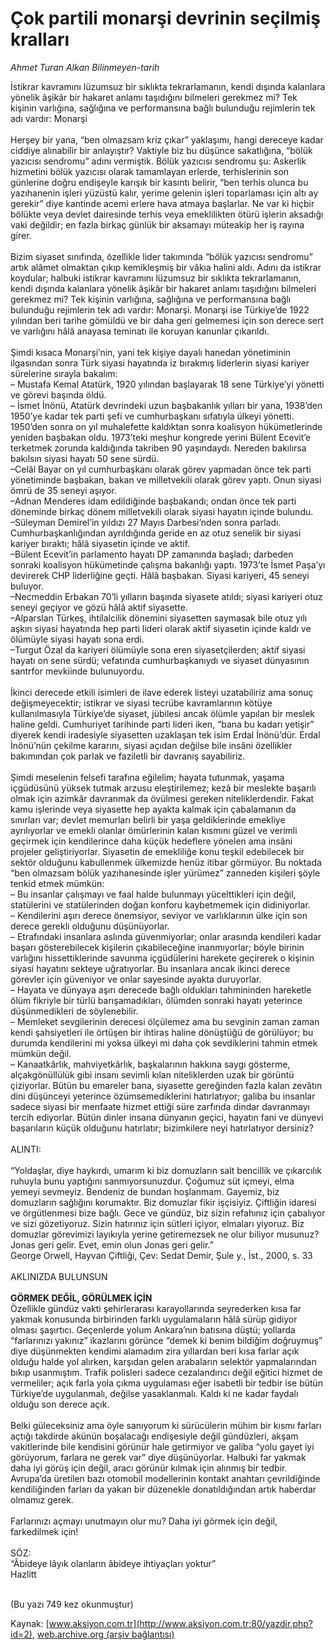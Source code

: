 # Çok partili monarşi devrinin seçilmiş kralları

*Ahmet Turan Alkan Bilinmeyen-tarih*

<div>
 <p>
  <font>
   İstikrar kavramını lüzumsuz bir sıklıkta tekrarlamanın, kendi dışında kalanlara yönelik âşikâr bir hakaret anlamı taşıdığını bilmeleri gerekmez mi? Tek kişinin varlığına, sağlığına ve performansına bağlı bulunduğu rejimlerin tek adı vardır: Monarşi
   <br/>
   <br/>
   Herşey bir yana, “ben olmazsam kriz çıkar” yaklaşımı, hangi dereceye kadar ciddiye alınabilir bir anlayıştır? Vaktiyle biz bu düşünce sakatlığına, “bölük yazıcısı sendromu” adını vermiştik. Bölük yazıcısı sendromu şu: Askerlik hizmetini bölük yazıcısı olarak tamamlayan erlerde, terhislerinin son günlerine doğru endişeyle karışık bir kasıntı belirir, “ben terhis olunca bu yazıhanenin işleri yüzüstü kalır, yerime gelenin işleri toparlaması için altı ay gerekir” diye kantinde acemi erlere hava atmaya başlarlar. Ne var ki hiçbir bölükte veya devlet dairesinde terhis veya emeklilikten ötürü işlerin aksadığı vaki değildir; en fazla birkaç günlük bir aksamayı müteakip her iş rayına girer.
   <br/>
   <br/>
   Bizim siyaset sınıfında, özellikle lider takımında “bölük yazıcısı sendromu” artık alâmet olmaktan çıkıp kemikleşmiş bir vâkıa halini aldı. Adını da istikrar koydular; halbuki istikrar kavramını lüzumsuz bir sıklıkta tekrarlamanın, kendi dışında kalanlara yönelik âşikâr bir hakaret anlamı taşıdığını bilmeleri gerekmez mi? Tek kişinin varlığına, sağlığına ve performansına bağlı bulunduğu rejimlerin tek adı vardır: Monarşi. Monarşi ise Türkiye’de 1922 yılından beri tarihe gömüldü ve bir daha geri gelmemesi için son derece sert ve varlığını hâlâ anayasa teminatı ile koruyan kanunlar çıkarıldı.
   <br/>
   <br/>
   Şimdi kısaca Monarşi’nin, yani tek kişiye dayalı hanedan yönetiminin ilgasından sonra Türk siyasi hayatında iz bırakmış liderlerin siyasi kariyer sürelerine sırayla bakalım:
   <br/>
   – Mustafa Kemal Atatürk, 1920 yılından başlayarak 18 sene Türkiye’yi yönetti ve görevi başında öldü.
   <br/>
   – İsmet İnönü, Atatürk devrindeki uzun başbakanlık yılları bir yana, 1938’den 1950’ye kadar tek parti şefi ve cumhurbaşkanı sıfatıyla ülkeyi yönetti. 1950’den sonra on yıl muhalefette kaldıktan sonra koalisyon hükümetlerinde yeniden başbakan oldu. 1973’teki meşhur kongrede yerini Bülent Ecevit’e terketmek zorunda kaldığında takriben 90 yaşındaydı. Nereden bakılırsa bakılsın siyasi hayatı 50 sene sürdü.
   <br/>
   –Celâl Bayar on yıl cumhurbaşkanı olarak görev yapmadan önce tek parti yönetiminde başbakan, bakan ve milletvekili olarak görev yaptı. Onun siyasi ömrü de 35 seneyi aşıyor.
   <br/>
   –Adnan Menderes idam edildiğinde başbakandı; ondan önce tek parti döneminde birkaç dönem milletvekili olarak siyasi hayatın içinde bulundu.
   <br/>
   –Süleyman Demirel’in yıldızı 27 Mayıs Darbesi’nden sonra parladı. Cumhurbaşkanlığından ayrıldığında geride en az otuz senelik bir siyasi kariyer bıraktı; hâlâ siyasetin içinde ve aktif.
   <br/>
   –Bülent Ecevit’in parlamento hayatı DP zamanında başladı; darbeden sonraki koalisyon hükümetinde çalışma bakanlığı yaptı. 1973’te İsmet Paşa’yı devirerek CHP liderliğine geçti. Hâlâ başbakan. Siyasi kariyeri, 45 seneyi buluyor.
   <br/>
   –Necmeddin Erbakan 70’li yılların başında siyasete atıldı; siyasi kariyeri otuz seneyi geçiyor ve gözü hâlâ aktif siyasette.
   <br/>
   –Alparslan Türkeş, ihtilalcilik dönemini siyasetten saymasak bile otuz yılı aşkın siyasi hayatında hep parti lideri olarak aktif siyasetin içinde kaldı ve ölümüyle siyasi hayatı sona erdi.
   <br/>
   –Turgut Özal da kariyeri ölümüyle sona eren siyasetçilerden; aktif siyasi hayatı on sene sürdü; vefatında cumhurbaşkanıydı ve siyaset dünyasının santrfor mevkiinde bulunuyordu.
   <br/>
   <br/>
   İkinci derecede etkili isimleri de ilave ederek listeyi uzatabiliriz ama sonuç değişmeyecektir; istikrar ve siyasi tecrübe kavramlarının kötüye kullanılmasıyla Türkiye’de siyaset, jübilesi ancak ölümle yapılan bir meslek haline geldi. Cumhuriyet tarihinde parti lideri iken, “bana bu kadarı yetişir” diyerek kendi iradesiyle siyasetten uzaklaşan tek isim Erdal İnönü’dür. Erdal İnönü’nün çekilme kararını, siyasi açıdan değilse bile insâni özellikler bakımından çok parlak ve faziletli bir davranış sayabiliriz.
   <br/>
   <br/>
   Şimdi meselenin felsefi tarafına eğilelim; hayata tutunmak, yaşama içgüdüsünü yüksek tutmak arzusu eleştirilemez; kezâ bir meslekte başarılı olmak için azimkâr davranmak da övülmesi gereken niteliklerdendir. Fakat kamu işlerinde veya siyasette hep ayakta kalmak için çabalamanın da sınırları var; devlet memurları belirli bir yaşa geldiklerinde emekliye ayrılıyorlar ve emekli olanlar ömürlerinin kalan kısmını güzel ve verimli geçirmek için kendilerince daha küçük hedeflere yönelen ama insâni projeler geliştiriyorlar. Siyasetin de emekliliğe konu teşkil edebilecek bir sektör olduğunu kabullenmek ülkemizde henüz itibar görmüyor. Bu noktada “ben olmazsam bölük yazıhanesinde işler yürümez” zanneden kişileri şöyle tenkid etmek mümkün:
   <br/>
   – Bu insanlar çalışmayı ve faal halde bulunmayı yücelttikleri için değil, statülerini ve statülerinden doğan konforu kaybetmemek için didiniyorlar.
   <br/>
   – Kendilerini aşırı derece önemsiyor, seviyor ve varlıklarının ülke için son derece gerekli olduğunu düşünüyorlar.
   <br/>
   – Etrafındaki insanlara aslında güvenmiyorlar; onlar arasında kendileri kadar başarı gösterebilecek kişilerin çıkabileceğine inanmıyorlar; böyle birinin varlığını hissettiklerinde savunma içgüdülerini harekete geçirerek o kişinin siyasi hayatını sekteye uğratıyorlar. Bu insanlara ancak ikinci derece görevler için güveniyor ve onlar sayesinde ayakta duruyorlar.
   <br/>
   – Hayata ve dünyaya aşırı derecede bağlı oldukları tahmininden hareketle ölüm fikriyle bir türlü barışamadıkları, ölümden sonraki hayatı yeterince düşünmedikleri de söylenebilir.
   <br/>
   – Memleket sevgilerinin derecesi ölçülemez ama bu sevginin zaman zaman kendi şahsiyetleri ile örtüşen bir ihtiras haline dönüştüğü de görülüyor; bu durumda kendilerini mi yoksa ülkeyi mi daha çok sevdiklerini tahmin etmek mümkün değil.
   <br/>
   – Kanaatkârlık, mahviyetkârlık, başkalarının hakkına saygı gösterme, alçakgönüllülük gibi insanı sevimli kılan niteliklerden uzak bir görüntü çiziyorlar. Bütün bu emareler bana, siyasette gereğinden fazla kalan zevâtın dini düşünceyi yeterince özümsemediklerini hatırlatıyor; galiba bu insanlar sadece siyasi bir menfaate hizmet ettiği süre zarfında dindar davranmayı tercih ediyorlar. Bütün dinler insana dünyanın geçici, hayatın fani ve dünyevi başarıların küçük olduğunu hatırlatır; bizimkilere neyi hatırlatıyor dersiniz?
   <br/>
   <br/>
   ALINTI:
   <br/>
   <br/>
   “Yoldaşlar, diye haykırdı, umarım ki biz domuzların salt bencillik ve çıkarcılık ruhuyla bunu yaptığını sanmıyorsunuzdur. Çoğumuz süt içmeyi, elma yemeyi sevmeyiz. Bendeniz de bundan hoşlanmam. Gayemiz, biz domuzların sağlığını korumaktır. Biz domuzlar fikir işçisiyiz. Çiftliğin idaresi ve örgütlenmesi bize bağlı. Gece ve gündüz, biz sizin refahınız için çabalıyor ve sizi gözetiyoruz. Sizin hatırınız için sütleri içiyor, elmaları yiyoruz. Biz domuzlar görevimizi layıkıyla yerine getiremezsek ne olur biliyor musunuz? Jonas geri gelir. Evet, emin olun Jonas geri gelir.”
   <br/>
   George Orwell, Hayvan Çiftliği, Çev: Sedat Demir, Şule y., İst., 2000, s. 33
   <br/>
   <br/>
   AKLINIZDA BULUNSUN
   <br/>
   <br/>
   <b>
    GÖRMEK DEĞİL, GÖRÜLMEK İÇİN
   </b>
   <br/>
   Özellikle gündüz vakti şehirlerarası karayollarında seyrederken kısa far yakmak konusunda birbirinden farklı uygulamaların hâlâ sürüp gidiyor olması şaşırtıcı. Geçenlerde yolum Ankara’nın batısına düştü; yollarda “farlarınızı yakınız” ikazlarını görünce “demek ki benim bildiğim doğruymuş” diye düşünmekten kendimi alamadım zira yıllardan beri kısa farlar açık olduğu halde yol alırken, karşıdan gelen arabaların selektör yapmalarından bıkıp usanmıştım. Trafik polisleri sadece cezalandırıcı değil eğitici hizmet de vermeliler; açık farla yola çıkma uygulaması eğer isabetli bir tedbir ise bütün Türkiye’de uygulanmalı, değilse yasaklanmalı. Kaldı ki ne kadar faydalı olduğu son derece açık.
   <br/>
   <br/>
   Belki güleceksiniz ama öyle sanıyorum ki sürücülerin mühim bir kısmı farları açtığı takdirde akünün boşalacağı endişesiyle değil gündüzleri, akşam vakitlerinde bile kendisini görünür hale getirmiyor ve galiba “yolu gayet iyi görüyorum, farlara ne gerek var” diye düşünüyorlar. Halbuki far yakmak daha iyi görüş için değil, aracı görünür kılmak için alınmış bir tedbir. Avrupa’da üretilen bazı otomobil modellerinin kontakt anahtarı çevrildiğinde kendiliğinden farları da yakan bir düzenekle donatıldığından artık haberdar olmamız gerek.
   <br/>
   <br/>
   Farlarınızı açmayı unutmayın olur mu? Daha iyi görmek için değil, farkedilmek için!
   <br/>
   <br/>
   SÖZ:
   <br/>
   “Âbideye lâyık olanların âbideye ihtiyaçları yoktur”
   <br/>
   Hazlitt
   <br/>
   <br/>
  </font>
 </p>
 <p>
  <font>
   (Bu yazı 749 kez okunmuştur)
  </font>
 </p>
</div>


Kaynak: [www.aksiyon.com.tr](http://www.aksiyon.com.tr:80/yazdir.php?id=2), [web.archive.org (arşiv bağlantısı)](http://web.archive.org/web/20050302054037/http://www.aksiyon.com.tr:80/yazdir.php?id=2)
